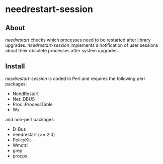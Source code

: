 needrestart-session
===================

About
-----

*needrestart* checks which processes need to be restarted after library
upgrades. *needrestart-session* implements a notification of user
sessions about their obsolete processes after system upgrades.


Install
-------

*needrestart-session* is coded in Perl and requires the following perl
 packages:
* NeedRestart
* Net::DBUS
* Proc::ProcessTable
* Wx

and non-perl packages:
* D-Bus
* needrestart (>= 2.0)
* PolicyKit
* Wmctrl
* grep
* procps
